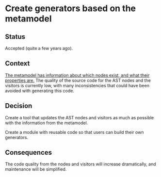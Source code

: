 # Create generators based on the metamodel

## Status

Accepted (quite a few years ago).

## Context

[The metamodel has information about which nodes exist, and what their properties are.](create_metamodel.md) The quality of the source code for the AST nodes and the visitors is currently low, with many inconsistencies that could have been avoided with generating this code. 

## Decision

Create a tool that updates the AST nodes and visitors as much as possible with the information from the metamodel.

Create a module with reusable code so that users can build their own generators.

## Consequences

The code quality from the nodes and visitors will increase dramatically,
and maintenance will be simplified. 
